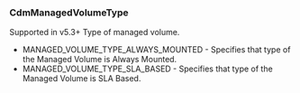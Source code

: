 ### CdmManagedVolumeType
Supported in v5.3+
Type of managed volume.

- MANAGED_VOLUME_TYPE_ALWAYS_MOUNTED - Specifies that type of the Managed Volume is Always Mounted.
- MANAGED_VOLUME_TYPE_SLA_BASED - Specifies that type of the Managed Volume is SLA Based.
